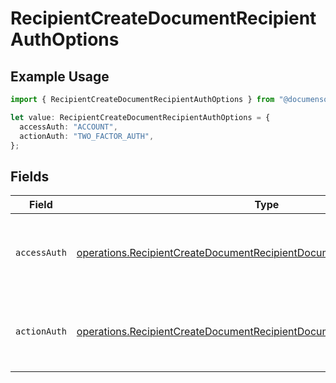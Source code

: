# RecipientCreateDocumentRecipientAuthOptions

## Example Usage

```typescript
import { RecipientCreateDocumentRecipientAuthOptions } from "@documenso/sdk-typescript/models/operations";

let value: RecipientCreateDocumentRecipientAuthOptions = {
  accessAuth: "ACCOUNT",
  actionAuth: "TWO_FACTOR_AUTH",
};
```

## Fields

| Field                                                                                                                                                                | Type                                                                                                                                                                 | Required                                                                                                                                                             | Description                                                                                                                                                          |
| -------------------------------------------------------------------------------------------------------------------------------------------------------------------- | -------------------------------------------------------------------------------------------------------------------------------------------------------------------- | -------------------------------------------------------------------------------------------------------------------------------------------------------------------- | -------------------------------------------------------------------------------------------------------------------------------------------------------------------- |
| `accessAuth`                                                                                                                                                         | [operations.RecipientCreateDocumentRecipientDocumentsRecipientsAccessAuth](../../models/operations/recipientcreatedocumentrecipientdocumentsrecipientsaccessauth.md) | :heavy_check_mark:                                                                                                                                                   | The type of authentication required for the recipient to access the document.                                                                                        |
| `actionAuth`                                                                                                                                                         | [operations.RecipientCreateDocumentRecipientDocumentsRecipientsActionAuth](../../models/operations/recipientcreatedocumentrecipientdocumentsrecipientsactionauth.md) | :heavy_check_mark:                                                                                                                                                   | The type of authentication required for the recipient to sign the document.                                                                                          |